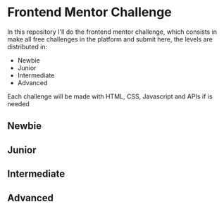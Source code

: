 # Frontend Mentor Challenge

In this repository I'll do the frontend mentor challenge, which consists in make all free challenges in the platform and submit here, the levels are distributed in:
- Newbie
- Junior
- Intermediate
- Advanced

Each challenge will be made with HTML, CSS, Javascript and APIs if is needed

## Newbie
## Junior
## Intermediate
## Advanced
